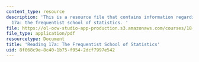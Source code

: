 ```yaml
---
content_type: resource
description: 'This is a resource file that contains information regarding reading
  17a: the frequentist school of statistics. '
file: https://ol-ocw-studio-app-production.s3.amazonaws.com/courses/18-05-introduction-to-probability-and-statistics-spring-2014/8f068c9e8c401b75f9542dcf7997e542_MIT18_05S14_Reading17a.pdf
file_type: application/pdf
resourcetype: Document
title: 'Reading 17a: The Frequentist School of Statistics'
uid: 8f068c9e-8c40-1b75-f954-2dcf7997e542
---
```


